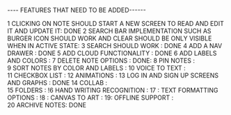 ---- FEATURES THAT NEED TO BE ADDED------

1 CLICKING ON NOTE SHOULD START A NEW SCREEN TO READ AND EDIT IT AND UPDATE IT: DONE
2 SEARCH BAR IMPLEMENTATION SUCH AS BURGER ICON SHOULD WORK AND CLEAR SHOULD BE ONLY VISIBLE WHEN IN ACTIVE STATE:
3 SEARCH SHOULD WORK :  DONE
4 ADD A NAV DRAWER :  DONE
5 ADD CLOUD FUNCTIONALITY :  DONE
6 ADD LABELS AND COLORS : 
7 DELETE NOTE OPTIONS : DONE:
8 PIN NOTES :  
9 SORT NOTES BY COLOR AND LABELS :
10 VOICE TO TEXT :  
11  CHECKBOX LIST : 
12 ANIMATIONS : 
13 LOG IN AND SIGN UP SCREENS AND GRAPHS : DONE
14 COLLAB :  
15 FOLDERS : 
!6 HAND WRITING RECOGNITION :
17 : TEXT FORMATTING OPTIONS : 
!8 : CANVAS TO ART : 
19: OFFLINE SUPPORT :  
20 ARCHIVE NOTES: DONE